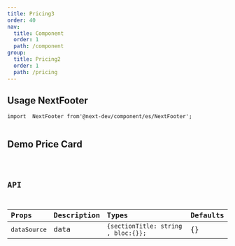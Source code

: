 ```yaml
---
title: Pricing3
order: 40
nav:
  title: Component
  order: 1
  path: /component
group:
  title: Pricing2
  order: 1
  path: /pricing
---
```


## Usage NextFooter

```tsx |pure
import  NextFooter from'@next-dev/component/es/NextFooter'; 


```

## Demo Price Card

<code src="../../demos/Pricing/Pricing3.tsx" />

## API

| Props | Description                                             | Types  | Defaults |
| :---- | :------------------------------------------------------ | :----- | :------- |
| `dataSource`  | data   |  `{sectionTitle: string , bloc:{}};` | {} |
